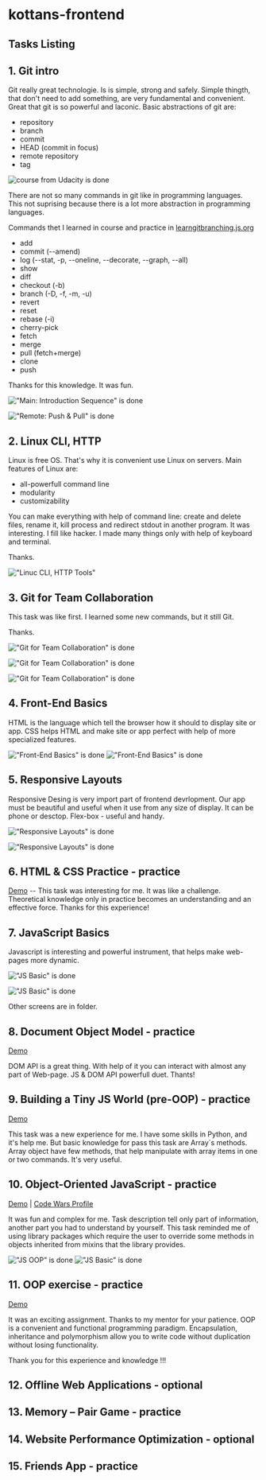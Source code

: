 # kottans-frontend

## Tasks Listing

## 1. Git intro

  Git really great technologie. Is is simple, strong and safely. Simple thingth, that don't need to add something, are very fundamental and convenient.
  Great that git is so powerful and laconic. Basic abstractions of git are:
  - repository
  - branch
  - commit
  - HEAD (commit in focus)
  - remote repository
  - tag
  
![course from Udacity is done](/git_and_github/1-mini.png "course from Udacity is done")

 There are not so many commands in git like in programming languages. This not suprising because there is a lot more abstraction in programming languages.
 
 Commands thet I learned in course and practice in [learngitbranching.js.org](https://learngitbranching.js.org/?locale=ru_RU "Great App")
 
  - add
  - commit (--amend)
  - log (--stat, -p, --oneline, --decorate, --graph, --all)
  - show
  - diff
  - checkout (-b)
  - branch (-D, -f, -m, -u)
  - revert
  - reset
  - rebase (-i)
  - cherry-pick
  - fetch
  - merge
  - pull (fetch+merge)
  - clone
  - push
  
Thanks for this knowledge.  It was fun.

!["Main: Introduction Sequence" is done](/git_and_github/2-mini.png "'Main: Introduction Sequence' is done")

!["Remote: Push & Pull" is done](/git_and_github/3-mini.png "'Remote: Push & Pull' is done")
  
## 2. Linux CLI, HTTP

Linux is free OS. That's why it is convenient use Linux on servers. Main features of Linux are:
  - all-powerfull command line
  - modularity
  - customizability
  
You can make everything with help of command line: create and delete files, rename it, kill process and redirect stdout in another program.
It was interesting. I fill like hacker. I made many things only with help of keyboard and terminal.

Thanks.

!["Linuc CLI, HTTP Tools"](/task_linux_cli/1-3.png "'Linuc CLI, HTTP Tools' is done")

   
## 3. Git for Team Collaboration

  This task was like first. I learned some new commands, but it still Git.
  
  Thanks.
  
  !["Git for Team Collaboration" is done](/task_git_collaboration/git-collaboration-mini.png "'Git for Team Collaboration' is done")
  
  !["Git for Team Collaboration" is done](/task_git_collaboration/2-mini.png "'Git for Team Collaboration' is done")

  !["Git for Team Collaboration" is done](/task_git_collaboration/3-mini.png "'Git for Team Collaboration' is done")
  
## 4. Front-End Basics
  HTML is the language which tell the browser how it should to display site or app. CSS helps HTML and make site or app perfect with help of more specialized features.
  
  !["Front-End Basics" is done](task_html_css_intro/11.png "'Front-End Basics' is done")
  !["Front-End Basics" is done](task_html_css_intro/12.png "'Front-End Basics' is done")
  
## 5. Responsive Layouts

  Responsive Desing is very import part of frontend devrlopment. Our app must be beautiful and useful when it use from any size of display. It can be phone or desctop.
  Flex-box - useful and handy.
  
  !["Responsive Layouts" is done](/task_responsive_web_design/Responsive-Udacity.png "'Responsive Layouts' is done")

  !["Responsive Layouts" is done](/task_responsive_web_design/flex-frogs.png "'Responsive Layouts' is done")
  
## 6. HTML & CSS Practice - practice

[Demo](https://roophee.github.io/) -- 
This task was interesting for me. It was like a challenge. Theoretical knowledge only in practice becomes an understanding and an effective force. Thanks for this experience!


## 7. JavaScript Basics

Javascript is interesting and powerful instrument, that helps make web-pages more dynamic.

!["JS Basic" is done](/task_js_basics/JS_Basic.png "'JS Basic' is done")

!["JS Basic" is done](/task_js_basics/Curriculum.png "'JS Basic' is done")

Other screens are in folder.


## 8. Document Object Model - practice

[Demo](https://roophee.github.io/js1/)

DOM API is a great thing. With help of it you can interact with almost any part of Web-page. JS & DOM API powerfull duet. Thants!


## 9. Building a Tiny JS World (pre-OOP) - practice

[Demo](https://roophee.github.io/js-tyni-world-noOOP/) 

This task was a new experience for me. I have some skills in Python, and it's help me.  But basic knowledge for pass this task are Array`s methods. Array object have few methods, that help manipulate with array items in one or two commands. It's very useful.

## 10. Object-Oriented JavaScript - practice

[Demo](https://roophee.github.io/udacity-game/) | 
[Code Wars Profile](https://www.codewars.com/users/Roophee)

It was fun and complex for me. Task description tell only part of information, another part you had to understand by yourself. This task reminded me of using library packages which require the user to override some methods in objects inherited from mixins that the library provides.

!["JS OOP" is done](/task_js_oop/udacity_oop.png "'JS OOP' is done")
!["JS Basic" is done](/task_js_oop/code_wars.png "'JS OOP' is done")


## 11. OOP exercise - practice

[Demo](https://roophee.github.io/a-tiny-js-world-oop/)

It was an exciting assignment. Thanks to my mentor for your patience.
OOP is a convenient and functional programming paradigm. Encapsulation, inheritance and polymorphism allow you to write code without duplication without losing functionality.

Thank you for this experience and knowledge !!!

## 12. Offline Web Applications - optional
## 13. Memory – Pair Game - practice
## 14. Website Performance Optimization - optional
## 15. Friends App - practice
